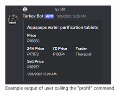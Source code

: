 ![Example Output of !profit](https://github.com/Felix-Silva/TarkovDiscordBot/blob/main/testimage.png) <br />
Example output of user calling the "profit" command
